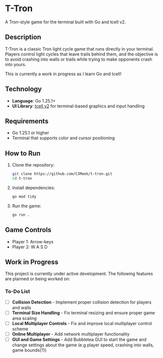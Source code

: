 # T-Tron

A Tron-style game for the terminal built with Go and tcell v2.

## Description

T-Tron is a classic Tron light cycle game that runs directly in your terminal. Players control light cycles that leave trails behind them, and the objective is to avoid crashing into walls or trails while trying to make opponents crash into yours.

This is currently a work in progress as I learn Go and tcell!

## Technology

- **Language**: Go 1.25.1+
- **UI Library**: [tcell v2](https://github.com/gdamore/tcell) for terminal-based graphics and input handling

## Requirements

- Go 1.25.1 or higher
- Terminal that supports color and cursor positioning

## How to Run

1. Clone the repository:
   ```bash
   git clone https://github.com/CJMeek/t-tron.git
   cd t-tron
   ```

2. Install dependencies:
   ```bash
   go mod tidy
   ```

3. Run the game:
   ```bash
   go run .
   ```

## Game Controls

- Player 1: Arrow-keys
- Player 2: W A S D

## Work in Progress

This project is currently under active development. The following features are planned or being worked on:

### To-Do List

- [ ] **Collision Detection** - Implement proper collision detection for players and walls
- [ ] **Terminal Size Handling** - Fix terminal resizing and ensure proper game area scaling
- [ ] **Local Multiplayer Controls** - Fix and improve local multiplayer control scheme
- [ ] **Online Multiplayer** - Add network multiplayer functionality
- [ ] **GUI and Game Settings** - Add Bubbletea GUI to start the game and change settings about the game (e.g player speed, crashing into walls, game bounds(?))